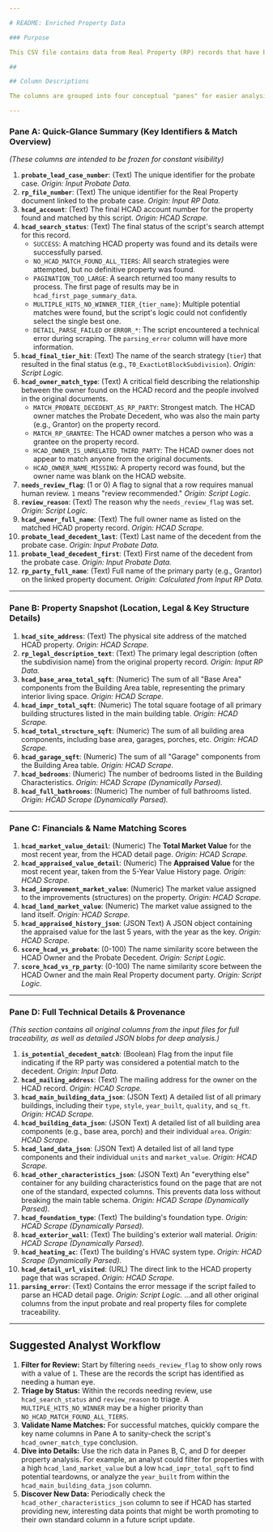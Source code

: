 ```yaml
---

# README: Enriched Property Data

### Purpose

This CSV file contains data from Real Property (RP) records that have been linked to Probate court cases. This linked data is then used to search for and scrape detailed property information from the Harris County Appraisal District (HCAD) website. The columns are ordered to tell a "left-to-right story," allowing a user to quickly assess the result of the automated process and then dive deeper into the details.

## 

## Column Descriptions

The columns are grouped into four conceptual "panes" for easier analysis in a spreadsheet.

---
```


### **Pane A: Quick-Glance Summary (Key Identifiers & Match Overview)**

*(These columns are intended to be frozen for constant visibility)*

1. **`probate_lead_case_number`**: (Text) The unique identifier for the probate case. *Origin: Input Probate Data.*
2. **`rp_file_number`**: (Text) The unique identifier for the Real Property document linked to the probate case. *Origin: Input RP Data.*
3. **`hcad_account`**: (Text) The final HCAD account number for the property found and matched by this script. *Origin: HCAD Scrape.*
4. **`hcad_search_status`**: (Text) The final status of the script's search attempt for this record.
    - `SUCCESS`: A matching HCAD property was found and its details were successfully parsed.
    - `NO_HCAD_MATCH_FOUND_ALL_TIERS`: All search strategies were attempted, but no definitive property was found.
    - `PAGINATION_TOO_LARGE`: A search returned too many results to process. The first page of results may be in `hcad_first_page_summary_data`.
    - `MULTIPLE_HITS_NO_WINNER_TIER_{tier_name}`: Multiple potential matches were found, but the script's logic could not confidently select the single best one.
    - `DETAIL_PARSE_FAILED` or `ERROR_*`: The script encountered a technical error during scraping. The `parsing_error` column will have more information.
5. **`hcad_final_tier_hit`**: (Text) The name of the search strategy (`tier`) that resulted in the final status (e.g., `T0_ExactLotBlockSubdivision`). *Origin: Script Logic.*
6. **`hcad_owner_match_type`**: (Text) A critical field describing the relationship between the owner found on the HCAD record and the people involved in the original documents.
    - `MATCH_PROBATE_DECEDENT_AS_RP_PARTY`: Strongest match. The HCAD owner matches the Probate Decedent, who was also the main party (e.g., Grantor) on the property record.
    - `MATCH_RP_GRANTEE`: The HCAD owner matches a person who was a grantee on the property record.
    - `HCAD_OWNER_IS_UNRELATED_THIRD_PARTY`: The HCAD owner does not appear to match anyone from the original documents.
    - `HCAD_OWNER_NAME_MISSING`: A property record was found, but the owner name was blank on the HCAD website.
7. **`needs_review_flag`**: (1 or 0) A flag to signal that a row requires manual human review. `1` means "review recommended." *Origin: Script Logic.*
8. **`review_reason`**: (Text) The reason why the `needs_review_flag` was set. *Origin: Script Logic.*
9. **`hcad_owner_full_name`**: (Text) The full owner name as listed on the matched HCAD property record. *Origin: HCAD Scrape.*
10. **`probate_lead_decedent_last`**: (Text) Last name of the decedent from the probate case. *Origin: Input Probate Data.*
11. **`probate_lead_decedent_first`**: (Text) First name of the decedent from the probate case. *Origin: Input Probate Data.*
12. **`rp_party_full_name`**: (Text) Full name of the primary party (e.g., Grantor) on the linked property document. *Origin: Calculated from Input RP Data.*

---

### **Pane B: Property Snapshot (Location, Legal & Key Structure Details)**

1. **`hcad_site_address`**: (Text) The physical site address of the matched HCAD property. *Origin: HCAD Scrape.*
2. **`rp_legal_description_text`**: (Text) The primary legal description (often the subdivision name) from the original property record. *Origin: Input RP Data.*
3. **`hcad_base_area_total_sqft`**: (Numeric) The sum of all "Base Area" components from the Building Area table, representing the primary interior living space. *Origin: HCAD Scrape.*
4. **`hcad_impr_total_sqft`**: (Numeric) The total square footage of all primary building structures listed in the main building table. *Origin: HCAD Scrape.*
5. **`hcad_total_structure_sqft`**: (Numeric) The sum of all building area components, including base area, garages, porches, etc. *Origin: HCAD Scrape.*
6. **`hcad_garage_sqft`**: (Numeric) The sum of all "Garage" components from the Building Area table. *Origin: HCAD Scrape.*
7. **`hcad_bedrooms`**: (Numeric) The number of bedrooms listed in the Building Characteristics. *Origin: HCAD Scrape (Dynamically Parsed).*
8. **`hcad_full_bathrooms`**: (Numeric) The number of full bathrooms listed. *Origin: HCAD Scrape (Dynamically Parsed).*

---

### **Pane C: Financials & Name Matching Scores**

1. **`hcad_market_value_detail`**: (Numeric) The **Total Market Value** for the most recent year, from the HCAD detail page. *Origin: HCAD Scrape.*
2. **`hcad_appraised_value_detail`**: (Numeric) The **Appraised Value** for the most recent year, taken from the 5-Year Value History page. *Origin: HCAD Scrape.*
3. **`hcad_improvement_market_value`**: (Numeric) The market value assigned to the improvements (structures) on the property. *Origin: HCAD Scrape.*
4. **`hcad_land_market_value`**: (Numeric) The market value assigned to the land itself. *Origin: HCAD Scrape.*
5. **`hcad_appraised_history_json`**: (JSON Text) A JSON object containing the appraised value for the last 5 years, with the year as the key. *Origin: HCAD Scrape.*
6. **`score_hcad_vs_probate`**: (0-100) The name similarity score between the HCAD Owner and the Probate Decedent. *Origin: Script Logic.*
7. **`score_hcad_vs_rp_party`**: (0-100) The name similarity score between the HCAD Owner and the main Real Property document party. *Origin: Script Logic.*

---

### **Pane D: Full Technical Details & Provenance**

*(This section contains all original columns from the input files for full traceability, as well as detailed JSON blobs for deep analysis.)*

1. **`is_potential_decedent_match`**: (Boolean) Flag from the input file indicating if the RP party was considered a potential match to the decedent. *Origin: Input Data.*
2. **`hcad_mailing_address`**: (Text) The mailing address for the owner on the HCAD record. *Origin: HCAD Scrape.*
3. **`hcad_main_building_data_json`**: (JSON Text) A detailed list of all primary buildings, including their `type`, `style`, `year_built`, `quality`, and `sq_ft`. *Origin: HCAD Scrape.*
4. **`hcad_building_data_json`**: (JSON Text) A detailed list of all building area components (e.g., base area, porch) and their individual `area`. *Origin: HCAD Scrape.*
5. **`hcad_land_data_json`**: (JSON Text) A detailed list of all land type components and their individual `units` and `market_value`. *Origin: HCAD Scrape.*
6. **`hcad_other_characteristics_json`**: (JSON Text) An "everything else" container for any building characteristics found on the page that are not one of the standard, expected columns. This prevents data loss without breaking the main table schema. *Origin: HCAD Scrape (Dynamically Parsed).*
7. **`hcad_foundation_type`**: (Text) The building's foundation type. *Origin: HCAD Scrape (Dynamically Parsed).*
8. **`hcad_exterior_wall`**: (Text) The building's exterior wall material. *Origin: HCAD Scrape (Dynamically Parsed).*
9. **`hcad_heating_ac`**: (Text) The building's HVAC system type. *Origin: HCAD Scrape (Dynamically Parsed).*
10. **`hcad_detail_url_visited`**: (URL) The direct link to the HCAD property page that was scraped. *Origin: HCAD Scrape.*
11. **`parsing_error`**: (Text) Contains the error message if the script failed to parse an HCAD detail page. *Origin: Script Logic.*
...and all other original columns from the input probate and real property files for complete traceability.

---

## Suggested Analyst Workflow

1. **Filter for Review:** Start by filtering `needs_review_flag` to show only rows with a value of `1`. These are the records the script has identified as needing a human eye.
2. **Triage by Status:** Within the records needing review, use `hcad_search_status` and `review_reason` to triage. A `MULTIPLE_HITS_NO_WINNER` may be a higher priority than `NO_HCAD_MATCH_FOUND_ALL_TIERS`.
3. **Validate Name Matches:** For successful matches, quickly compare the key name columns in Pane A to sanity-check the script's `hcad_owner_match_type` conclusion.
4. **Dive into Details:** Use the rich data in Panes B, C, and D for deeper property analysis. For example, an analyst could filter for properties with a high `hcad_land_market_value` but a low `hcad_impr_total_sqft` to find potential teardowns, or analyze the `year_built` from within the `hcad_main_building_data_json` column.
5. **Discover New Data:** Periodically check the `hcad_other_characteristics_json` column to see if HCAD has started providing new, interesting data points that might be worth promoting to their own standard column in a future script update.